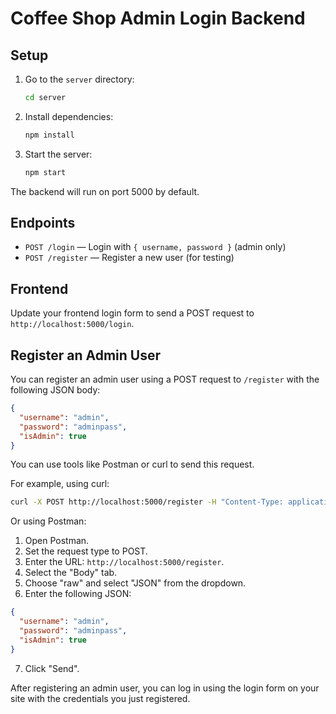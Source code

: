 # Coffee Shop Admin Login Backend

## Setup

1. Go to the `server` directory:
   ```sh
   cd server
   ```
2. Install dependencies:
   ```sh
   npm install
   ```
3. Start the server:
   ```sh
   npm start
   ```

The backend will run on port 5000 by default.

## Endpoints
- `POST /login` — Login with `{ username, password }` (admin only)
- `POST /register` — Register a new user (for testing)

## Frontend
Update your frontend login form to send a POST request to `http://localhost:5000/login`. 

## Register an Admin User
You can register an admin user using a POST request to `/register` with the following JSON body:
```json
{
  "username": "admin",
  "password": "adminpass",
  "isAdmin": true
}
```

You can use tools like Postman or curl to send this request.

For example, using curl:
```sh
curl -X POST http://localhost:5000/register -H "Content-Type: application/json" -d "{\"username\":\"admin\",\"password\":\"adminpass\",\"isAdmin\":true}"
```

Or using Postman:
1. Open Postman.
2. Set the request type to POST.
3. Enter the URL: `http://localhost:5000/register`.
4. Select the "Body" tab.
5. Choose "raw" and select "JSON" from the dropdown.
6. Enter the following JSON:
```json
{
  "username": "admin",
  "password": "adminpass",
  "isAdmin": true
}
```
7. Click "Send".

After registering an admin user, you can log in using the login form on your site with the credentials you just registered. 
